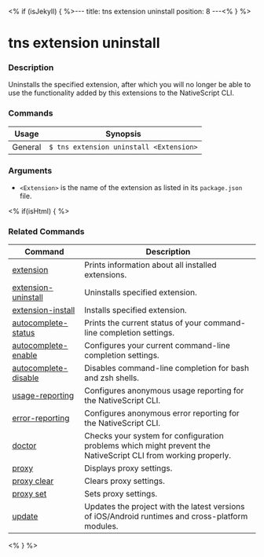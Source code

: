 <% if (isJekyll) { %>---
title: tns extension uninstall
position: 8
---<% } %>

# tns extension uninstall

### Description

Uninstalls the specified extension, after which you will no longer be able to use the functionality added by this extensions to the NativeScript CLI.

### Commands

Usage | Synopsis
------|-------
General | `$ tns extension uninstall <Extension>`

### Arguments

* `<Extension>` is the name of the extension as listed in its `package.json` file.

<% if(isHtml) { %>

### Related Commands

Command | Description
----------|----------
[extension](extension.html) | Prints information about all installed extensions.
[extension-uninstall](extension-uninstall.html) | Uninstalls specified extension.
[extension-install](extension-install.html) | Installs specified extension.
[autocomplete-status](autocomplete-status.html) | Prints the current status of your command-line completion settings.
[autocomplete-enable](autocomplete-enable.html) | Configures your current command-line completion settings.
[autocomplete-disable](autocomplete-disable.html) | Disables command-line completion for bash and zsh shells.
[usage-reporting](usage-reporting.html) | Configures anonymous usage reporting for the NativeScript CLI.
[error-reporting](error-reporting.html) | Configures anonymous error reporting for the NativeScript CLI.
[doctor](doctor.html) | Checks your system for configuration problems which might prevent the NativeScript CLI from working properly.
[proxy](proxy.html) | Displays proxy settings.
[proxy clear](proxy-clear.html) | Clears proxy settings.
[proxy set](proxy-set.html) | Sets proxy settings.
[update](update.html) | Updates the project with the latest versions of iOS/Android runtimes and cross-platform modules.
<% } %>